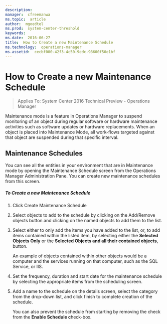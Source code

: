 ```yaml
---
description:  
manager:  cfreemanwa
ms.topic:  article
author:  mgoedtel
ms.prod:  system-center-threshold
keywords:  
ms.date:  2016-06-27
title:  How to Create a new Maintenance Schedule
ms.technology:  operations-manager
ms.assetid:  cecbf000-42f3-4c50-9edc-98600f50e1bf
---
```




# How to Create a new Maintenance Schedule

>Applies To: System Center 2016 Technical Preview - Operations Manager

Maintenance mode is a feature in Operations Manager to suspend monitoring of an object during regular software or hardware maintenance activities such as software updates or hardware replacements. When an object is placed into Maintenance Mode, all work-flows targeted against that object are suspended during that specific interval.

## Maintenance Schedules
You can see all the entities in your environment that are in Maintenance mode by opening the Maintenance Schedule screen from the Operations Manager Administration Pane. You can create new maintenance schedules from this screen.

##### To Create a new Maintenance Schedule

1.  Click Create Maintenance Schedule

2.  Select objects to add to the schedule by clicking on the Add/Remove objects button and clicking on the named objects to add them to the list.

3.  Select either to only add the items you have added to the list, or, to add items contained within the listed item, by selecting either the **Selected Objects Only** or the **Selected Objects and all their contained objects**, button.

    An example of objects contained within other objects would be a computer and the services running on that computer, such as the SQL Service, or IIS.

4.  Set the frequency, duration and start date  for the maintenance schedule by selecting the appropriate items from the scheduling screen.

5.  Add a name to the schedule on the details screen, select the category from the drop-down list, and click finish to complete creation of the schedule.

    You can also prevent the schedule from starting by removing the check from  the **Enable Schedule c**heck-box.



